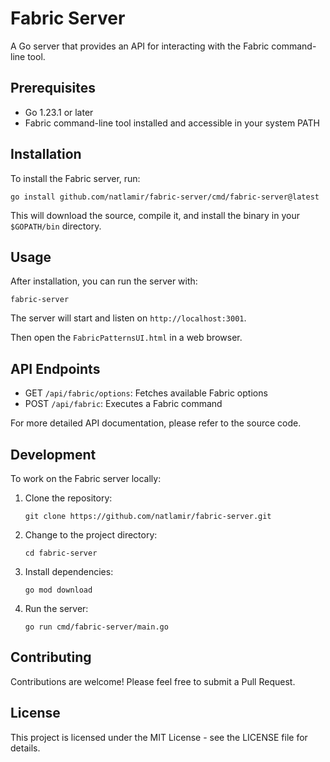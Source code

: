 # Fabric Server

A Go server that provides an API for interacting with the Fabric command-line tool.

## Prerequisites

- Go 1.23.1 or later
- Fabric command-line tool installed and accessible in your system PATH

## Installation

To install the Fabric server, run:

```
go install github.com/natlamir/fabric-server/cmd/fabric-server@latest
```

This will download the source, compile it, and install the binary in your `$GOPATH/bin` directory.

## Usage

After installation, you can run the server with:

```
fabric-server
```

The server will start and listen on `http://localhost:3001`.

Then open the `FabricPatternsUI.html` in a web browser.

## API Endpoints

- GET `/api/fabric/options`: Fetches available Fabric options
- POST `/api/fabric`: Executes a Fabric command

For more detailed API documentation, please refer to the source code.

## Development

To work on the Fabric server locally:

1. Clone the repository:
   ```
   git clone https://github.com/natlamir/fabric-server.git
   ```
2. Change to the project directory:
   ```
   cd fabric-server
   ```
3. Install dependencies:
   ```
   go mod download
   ```
4. Run the server:
   ```
   go run cmd/fabric-server/main.go
   ```

## Contributing

Contributions are welcome! Please feel free to submit a Pull Request.

## License

This project is licensed under the MIT License - see the LICENSE file for details.
